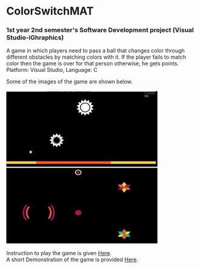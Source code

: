 # ColorSwitchMAT
### 1st year 2nd semester's Software Development project (Visual Studio-iGhraphics) 
A game in which players need to pass a ball that changes color through different obstacles by matching colors with it. If the player fails to match color then the game is over for that person otherwise, he gets points. 
Platform: Visual Studio, Language: C

Some of the images of the game are shown below.<br><br>
<img src="images/cl2.jpg" width="400" height="200">
<img src="images/colorswitch.jpg" width="400" height="200">


Instruction to play the game is given <a href="https://youtu.be/_D1VPexFtf4">Here</a>.<br>
A short Demonstration of the game is provided <a href="https://youtu.be/i5eC3jORucQ">Here</a>.
